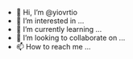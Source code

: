 - 👋 Hi, I’m @yiovrtio
- 👀 I’m interested in ...
- 🌱 I’m currently learning ...
- 💞️ I’m looking to collaborate on ...
- 📫 How to reach me ...

<!---
yiovrtio/yiovrtio is a ✨ special ✨ repository because its `README.md` (this file) appears on your GitHub profile.
You can click the Preview link to take a look at your changes.
--->
